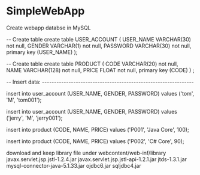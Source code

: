 # SimpleWebApp

Create webapp databse in MySQL

-- Create table
create table USER_ACCOUNT
(
USER_NAME VARCHAR(30) not null,
GENDER    VARCHAR(1) not null,
PASSWORD  VARCHAR(30) not null,
primary key (USER_NAME)
);
 
-- Create table
create table PRODUCT
(
CODE  VARCHAR(20) not null,
NAME  VARCHAR(128) not null,
PRICE FLOAT not null,
primary key (CODE)
) ;
 
-- Insert data: ---------------------------------------------------------------
 
insert into user_account (USER_NAME, GENDER, PASSWORD)
values ('tom', 'M', 'tom001');
 
insert into user_account (USER_NAME, GENDER, PASSWORD)
values ('jerry', 'M', 'jerry001');
 
insert into product (CODE, NAME, PRICE)
values ('P001', 'Java Core', 100);
 
insert into product (CODE, NAME, PRICE)
values ('P002', 'C# Core', 90);

download and keep library file under webcontent/web-inf/library
javax.servlet.jsp.jstl-1.2.4.jar
javax.servlet.jsp.jstl-api-1.2.1.jar
jtds-1.3.1.jar
mysql-connector-java-5.1.33.jar
ojdbc6.jar
sqljdbc4.jar
